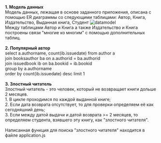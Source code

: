 <b>1. Модель данных</b>
<br>Модель данных, лежащая в основе заданного приложения, описана с помощью ER диаграммы со следующими таблицами: Автор, Книга, Издательство, Выданная книга, Студент
![datamodel](https://user-images.githubusercontent.com/58703112/139531377-e47919ca-cd31-4a3e-92d3-9aa361dd9deb.jpg)
<br>Между таблицами Автор и Книга а также Издательство и Книга построены связи "многие ко многим" с помощью дополнительных таблиц.
<br><br>
<b>2. Популярный автор</b>
<br>select a.authorname, count(ib.issuedate) from author a 
<br>join booksauthor ba on a.authorid = ba.authorid
<br>join issuedbook ib on ba.bookid = ib.bookid
<br>group by a.authorname
<br>order by count(ib.issuedate) desc limit 1
<br><br>
<b>3. Злостный читатель</b>
<br>Злостный читатель - это человек, который не возвращает книги дольше 2 месяцев.
<br>1. В цикле проходимся по каждой выданной книге;
<br>2. Если дата возврата отсутствует, то для проверки определяем её как сегодняшний день;
<br>3. Если между датой выдачи и датой возврата >= 2 месяцев, то определяем студента, взявшего эту книгу, как "злостного читателя".
<br><br>Написанная функция для поиска "злостного читателя" находится в файле application.js
